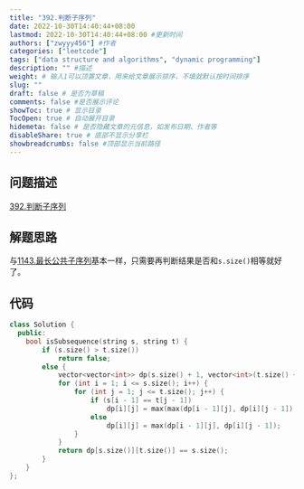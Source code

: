 ```yaml
---
title: "392.判断子序列"
date: 2022-10-30T14:40:44+08:00
lastmod: 2022-10-30T14:40:44+08:00 #更新时间
authors: ["zwyyy456"] #作者
categories: ["leetcode"]
tags: ["data structure and algorithms", "dynamic programming"]
description: "" #描述
weight: # 输入1可以顶置文章，用来给文章展示排序，不填就默认按时间排序
slug: ""
draft: false # 是否为草稿
comments: false #是否展示评论
showToc: true # 显示目录
TocOpen: true # 自动展开目录
hidemeta: false # 是否隐藏文章的元信息，如发布日期、作者等
disableShare: true # 底部不显示分享栏
showbreadcrumbs: false #顶部显示当前路径
---
```

## 问题描述
[392.判断子序列](https://leetcode.cn/problems/is-subsequence/)

## 解题思路
与[1143.最长公共子序列](https://zwyyy456.vercel.app/zh/posts/tech/1143.longest-common-subsequence/)基本一样，只需要再判断结果是否和`s.size()`相等就好了。

## 代码
```cpp
class Solution {
  public:
    bool isSubsequence(string s, string t) {
        if (s.size() > t.size())
            return false;
        else {
            vector<vector<int>> dp(s.size() + 1, vector<int>(t.size() + 1, 0));
            for (int i = 1; i <= s.size(); i++) {
                for (int j = 1; j <= t.size(); j++) {
                    if (s[i - 1] == t[j - 1])
                        dp[i][j] = max(max(dp[i - 1][j], dp[i][j - 1]), dp[i - 1][j - 1] + 1);
                    else
                        dp[i][j] = max(dp[i - 1][j], dp[i][j - 1]);
                }
            }
            return dp[s.size()][t.size()] == s.size();
        }
    }
};
```

